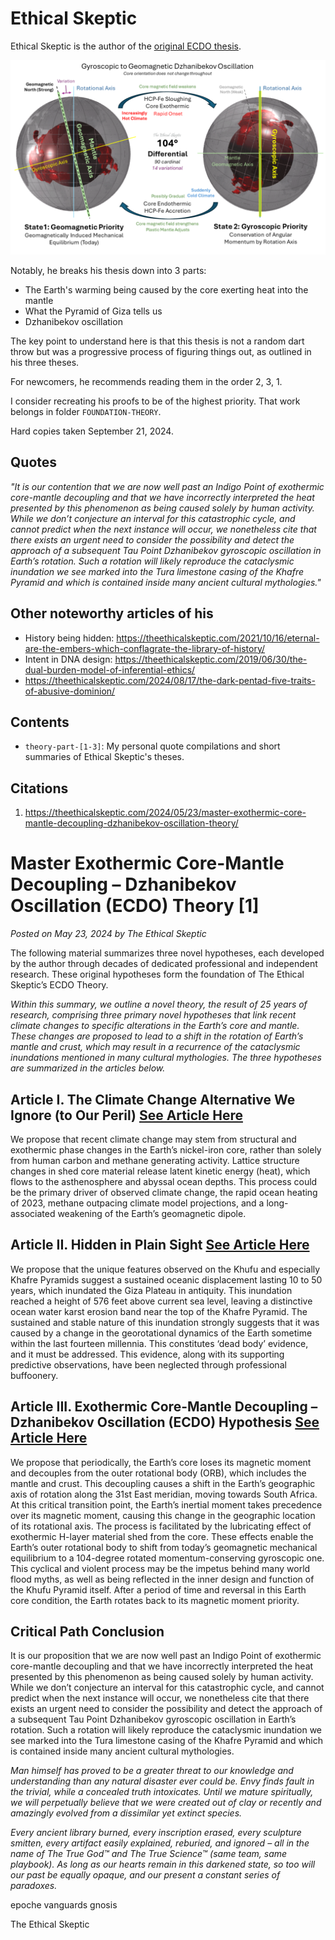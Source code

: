 # Ethical Skeptic

Ethical Skeptic is the author of the [original ECDO thesis](https://theethicalskeptic.com/2024/05/23/master-exothermic-core-mantle-decoupling-dzhanibekov-oscillation-theory/).

![](img/ecdo.webp)

Notably, he breaks his thesis down into 3 parts:
- The Earth's warming being caused by the core exerting heat into the mantle
- What the Pyramid of Giza tells us
- Dzhanibekov oscillation

The key point to understand here is that this thesis is not a random dart throw but was a progressive process of figuring things out, as outlined in his three theses.

For newcomers, he recommends reading them in the order 2, 3, 1.

I consider recreating his proofs to be of the highest priority. That work belongs in folder `FOUNDATION-THEORY`.

Hard copies taken September 21, 2024.

## Quotes

*"It is our contention that we are now well past an Indigo Point of exothermic core-mantle decoupling and that we have incorrectly interpreted the heat presented by this phenomenon as being caused solely by human activity. While we don’t conjecture an interval for this catastrophic cycle, and cannot predict when the next instance will occur, we nonetheless cite that there exists an urgent need to consider the possibility and detect the approach of a subsequent Tau Point Dzhanibekov gyroscopic oscillation in Earth’s rotation. Such a rotation will likely reproduce the cataclysmic inundation we see marked into the Tura limestone casing of the Khafre Pyramid and which is contained inside many ancient cultural mythologies."*

## Other noteworthy articles of his

- History being hidden: https://theethicalskeptic.com/2021/10/16/eternal-are-the-embers-which-conflagrate-the-library-of-history/
- Intent in DNA design: https://theethicalskeptic.com/2019/06/30/the-dual-burden-model-of-inferential-ethics/
- https://theethicalskeptic.com/2024/08/17/the-dark-pentad-five-traits-of-abusive-dominion/

## Contents

- `theory-part-[1-3]`: My personal quote compilations and short summaries of Ethical Skeptic's theses.

## Citations

1. https://theethicalskeptic.com/2024/05/23/master-exothermic-core-mantle-decoupling-dzhanibekov-oscillation-theory/

# Master Exothermic Core-Mantle Decoupling – Dzhanibekov Oscillation (ECDO) Theory [1]

*Posted on May 23, 2024 by The Ethical Skeptic*

The following material summarizes three novel hypotheses, each developed by the author through decades of dedicated professional and independent research. These original hypotheses form the foundation of The Ethical Skeptic’s ECDO Theory.

*Within this summary, we outline a novel theory, the result of 25 years of research, comprising three primary novel hypotheses that link recent climate changes to specific alterations in the Earth’s core and mantle. These changes are proposed to lead to a shift in the rotation of Earth’s mantle and crust, which may result in a recurrence of the cataclysmic inundations mentioned in many cultural mythologies. The three hypotheses are summarized in the articles below.*

## Article I. The Climate Change Alternative We Ignore (to Our Peril) [See Article Here](https://theethicalskeptic.com/2020/02/16/the-climate-change-alternative-we-ignore-to-our-peril/)

We propose that recent climate change may stem from structural and exothermic phase changes in the Earth’s nickel-iron core, rather than solely from human carbon and methane generating activity. Lattice structure changes in shed core material release latent kinetic energy (heat), which flows to the asthenosphere and abyssal ocean depths. This process could be the primary driver of observed climate change, the rapid ocean heating of 2023, methane outpacing climate model projections, and a long-associated weakening of the Earth’s geomagnetic dipole.

## Article II. Hidden in Plain Sight [See Article Here](https://theethicalskeptic.com/2023/12/18/hidden-in-plain-sight/)

We propose that the unique features observed on the Khufu and especially Khafre Pyramids suggest a sustained oceanic displacement lasting 10 to 50 years, which inundated the Giza Plateau in antiquity. This inundation reached a height of 576 feet above current sea level, leaving a distinctive ocean water karst erosion band near the top of the Khafre Pyramid. The sustained and stable nature of this inundation strongly suggests that it was caused by a change in the georotational dynamics of the Earth sometime within the last fourteen millennia. This constitutes ‘dead body’ evidence, and it must be addressed. This evidence, along with its supporting predictive observations, have been neglected through professional buffoonery.

## Article III. Exothermic Core-Mantle Decoupling – Dzhanibekov Oscillation (ECDO) Hypothesis [See Article Here](https://theethicalskeptic.com/2024/05/12/exothermic-core-mantle-decoupling-dzhanibekov-oscillation-ecdo-theory/)

We propose that periodically, the Earth’s core loses its magnetic moment and decouples from the outer rotational body (ORB), which includes the mantle and crust. This decoupling causes a shift in the Earth’s geographic axis of rotation along the 31st East meridian, moving towards South Africa. At this critical transition point, the Earth’s inertial moment takes precedence over its magnetic moment, causing this change in the geographic location of its rotational axis. The process is facilitated by the lubricating effect of exothermic H-layer material shed from the core. These effects enable the Earth’s outer rotational body to shift from today’s geomagnetic mechanical equilibrium to a 104-degree rotated momentum-conserving gyroscopic one. This cyclical and violent process may be the impetus behind many world flood myths, as well as being reflected in the inner design and function of the Khufu Pyramid itself. After a period of time and reversal in this Earth core condition, the Earth rotates back to its magnetic moment priority.

## Critical Path Conclusion

It is our proposition that we are now well past an Indigo Point of exothermic core-mantle decoupling and that we have incorrectly interpreted the heat presented by this phenomenon as being caused solely by human activity. While we don’t conjecture an interval for this catastrophic cycle, and cannot predict when the next instance will occur, we nonetheless cite that there exists an urgent need to consider the possibility and detect the approach of a subsequent Tau Point Dzhanibekov gyroscopic oscillation in Earth’s rotation. Such a rotation will likely reproduce the cataclysmic inundation we see marked into the Tura limestone casing of the Khafre Pyramid and which is contained inside many ancient cultural mythologies.

*Man himself has proved to be a greater threat to our knowledge and understanding than any natural disaster ever could be. Envy finds fault in the trivial, while a concealed truth intoxicates. Until we mature spiritually, we will perpetually believe that we were created out of clay or recently and amazingly evolved from a dissimilar yet extinct species.*

*Every ancient library burned, every inscription erased, every sculpture smitten, every artifact easily explained, reburied, and ignored – all in the name of The True God™ and The True Science™ (same team, same playbook). As long as our hearts remain in this darkened state, so too will our past be equally opaque, and our present a constant series of paradoxes.*

epoche vanguards gnosis

The Ethical Skeptic